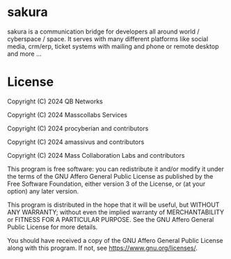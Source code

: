# sakura

sakura is a communication bridge for developers all around world / cyberspace / space. It serves with many different platforms like social media, crm/erp, ticket systems with mailing and phone or remote desktop and more ...

# License

Copyright (C) 2024 QB Networks

Copyright (C) 2024 Masscollabs Services

Copyright (C) 2024 procyberian and contributors

Copyright (C) 2024 amassivus and contributors

Copyright (C) 2024 Mass Collaboration Labs and contributors

This program is free software: you can redistribute it and/or modify
it under the terms of the GNU Affero General Public License as published
by the Free Software Foundation, either version 3 of the License, or
(at your option) any later version.

This program is distributed in the hope that it will be useful,
but WITHOUT ANY WARRANTY; without even the implied warranty of
MERCHANTABILITY or FITNESS FOR A PARTICULAR PURPOSE.  See the
GNU Affero General Public License for more details.

You should have received a copy of the GNU Affero General Public License
along with this program.  If not, see <https://www.gnu.org/licenses/>.
